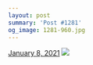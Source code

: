 ```yaml
---
layout: post
summary: 'Post #1281'
og_image: 1281-960.jpg
---
```


<p>
  <time>
    <a href="/1281">January 8, 2021</a>
  </time>
  <a href="/1281">
    <img src="{{ site.assets_url }}/1281-480.jpg" srcset="{{ site.assets_url }}/1281-240.jpg 240w, {{ site.assets_url }}/1281-480.jpg 480w, {{ site.assets_url }}/1281-720.jpg 720w, {{ site.assets_url }}/1281-960.jpg 960w" sizes="(min-width: 700px) 50vw, calc(100vw - 2rem)" />
  </a>
</p>
